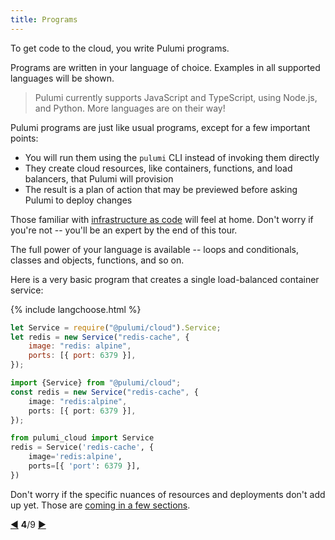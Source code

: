 ```yaml
---
title: Programs
---
```


To get code to the cloud, you write Pulumi programs.

Programs are written in your language of choice.  Examples in all supported languages will be shown.

> Pulumi currently supports JavaScript and TypeScript, using Node.js, and Python.  More languages are on their way!

Pulumi programs are just like usual programs, except for a few important points:

* You will run them using the `pulumi` CLI instead of invoking them directly
* They create cloud resources, like containers, functions, and load balancers, that Pulumi will provision
* The result is a plan of action that may be previewed before asking Pulumi to deploy changes

Those familiar with [infrastructure as code](https://en.wikipedia.org/wiki/Infrastructure_as_Code) will feel at home.
Don't worry if you're not -- you'll be an expert by the end of this tour.

The full power of your language is available -- loops and conditionals, classes and objects, functions, and so on.

Here is a very basic program that creates a single load-balanced container service:

{% include langchoose.html %}

```javascript
let Service = require("@pulumi/cloud").Service;
let redis = new Service("redis-cache", {
    image: "redis: alpine",
    ports: [{ port: 6379 }],
});
```

```typescript
import {Service} from "@pulumi/cloud";
const redis = new Service("redis-cache", {
    image: "redis:alpine",
    ports: [{ port: 6379 }],
});
```

```python
from pulumi_cloud import Service
redis = Service('redis-cache', {
    image='redis:alpine',
    ports=[{ 'port': 6379 }],
})
```

Don't worry if the specific nuances of resources and deployments don't add up yet.  Those are
[coming in a few sections](deployments.html).

<div class="tour-nav">
    <a class="tour-button enabled" href="basics-projects.html" title="Projects">◀</a>
    <span class="tour-index"><strong>4</strong>/9</span>
    <a class="tour-button enabled" href="basics-packages.html" title="Packages">▶</a>
</div>
